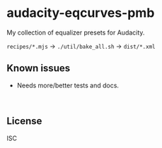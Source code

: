 ﻿
<!--#echo json="package.json" key="name" underline="=" -->
audacity-eqcurves-pmb
=====================
<!--/#echo -->

<!--#echo json="package.json" key="description" -->
My collection of equalizer presets for Audacity.
<!--/#echo -->


`recipes/*.mjs` &rarr; `./util/bake_all.sh` &rarr; `dist/*.xml`


<!--#toc stop="scan" -->



Known issues
------------

* Needs more/better tests and docs.




&nbsp;

License
-------
<!--#echo json="package.json" key=".license" -->
ISC
<!--/#echo -->
